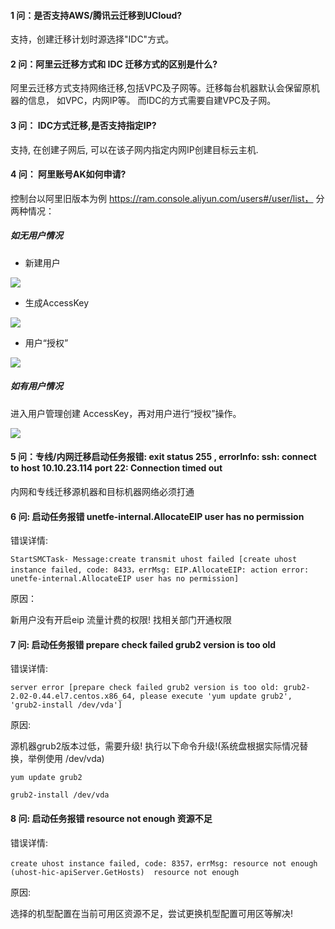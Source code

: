 #### 1 问：是否支持AWS/腾讯云迁移到UCloud?

支持，创建迁移计划时源选择"IDC"方式。

#### 2 问：阿里云迁移方式和 IDC 迁移方式的区别是什么?

阿里云迁移方式支持网络迁移,包括VPC及子网等。迁移每台机器默认会保留原机器的信息， 如VPC，内网IP等。 而IDC的方式需要自建VPC及子网。

#### 3 问： IDC方式迁移,是否支持指定IP?

支持, 在创建子网后, 可以在该子网内指定内网IP创建目标云主机.

#### 4 问： 阿里账号AK如何申请?

控制台以阿里旧版本为例 https://ram.console.aliyun.com/users#/user/list， 分两种情况：

##### 如无用户情况
- 新建用户

![](http://usmc-doc.cn-bj.ufileos.com/faq/usmc-ali-key1.png)

- 生成AccessKey

![](http://usmc-doc.cn-bj.ufileos.com/faq/usmc-ali-key2.png)

- 用户“授权”

![](http://usmc-doc.cn-bj.ufileos.com/faq/usmc-ali-key4.png)

##### 如有用户情况

进入用户管理创建 AccessKey，再对用户进行“授权”操作。

![](http://usmc-doc.cn-bj.ufileos.com/faq/usmc-ali-key6.png)


#### 5 问：专线/内网迁移启动任务报错: exit status 255 , errorInfo: ssh: connect to host 10.10.23.114 port 22: Connection timed out

内网和专线迁移源机器和目标机器网络必须打通


#### 6 问: 启动任务报错 unetfe-internal.AllocateEIP user has no permission

错误详情:
```
StartSMCTask- Message:create transmit uhost failed [create uhost instance failed, code: 8433，errMsg: EIP.AllocateEIP: action error:  unetfe-internal.AllocateEIP user has no permission] 
```

原因：

新用户没有开启eip 流量计费的权限! 找相关部门开通权限


#### 7 问: 启动任务报错 prepare check failed grub2 version is too old

错误详情:
```
server error [prepare check failed grub2 version is too old: grub2-2.02-0.44.el7.centos.x86_64, please execute 'yum update grub2', 'grub2-install /dev/vda'] 

```

原因:

源机器grub2版本过低，需要升级! 执行以下命令升级!(系统盘根据实际情况替换，举例使用 /dev/vda)

```
yum update grub2

grub2-install /dev/vda
```

#### 8 问: 启动任务报错 resource not enough 资源不足


错误详情:
```
create uhost instance failed, code: 8357，errMsg: resource not enough (uhost-hic-apiServer.GetHosts)  resource not enough
```

原因:

选择的机型配置在当前可用区资源不足，尝试更换机型配置可用区等解决!


